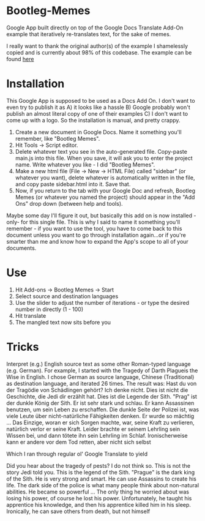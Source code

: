 # Bootleg-Memes
Google App built directly on top of the Google Docs Translate Add-On example that iteratively re-translates text, for the sake of memes.

I really want to thank the original author(s) of the example I shamelessly copied and is currently about 98% of this codebase.  The example can be found [here](https://developers.google.com/apps-script/quickstart/docs)

# Installation
This Google App is supposed to be used as a Docs Add On.  I don't want to even try to publish it as A) it looks like a hassle B) Google probably won't publish an almost literal copy of one of their examples C) I don't want to come up with a logo.  So the installation is manual, and pretty crappy.

1) Create a new document in Google Docs.  Name it something you'll remember, like "Bootleg Memes".  
2) Hit Tools -> Script editor.
3) Delete whatever text you see in the auto-generated file.  Copy-paste main.js into this file.  When you save, it will ask you to enter the project name.  Write whatever you like - I did "Bootleg Memes".
4) Make a new html file (File -> New -> HTML File) called "sidebar" (or whatever you want), delete whatever is automatically written in the file, and copy paste sidebar.html into it. Save that.
5) Now, if you return to the tab with your Google Doc and refresh, Bootleg Memes (or whatever you named the project) should appear in the "Add Ons" drop down (between help and tools).

Maybe some day I'll figure it out, but basically this add on is now installed -only- for this single file.  This is why I said to name it something you'll remember - if you want to use the tool, you have to come back to this document unless you want to go through installation again...or if you're smarter than me and know how to expand the App's scope to all of your documents.

# Use
1) Hit Add-ons -> Bootleg Memes -> Start
2) Select source and destination languages
3) Use the slider to adjust the number of iterations - or type the desired number in directly (1 - 100)
4) Hit translate
5) The mangled text now sits before you

# Tricks
Interpret (e.g.) English source text as some other Roman-typed language (e.g. German).  For example, I started with the Tragedy of Darth Plagueis the Wise in English.  I chose German as source language, Chinese (Traditional) as destination language, and iterated 26 times.  The result was:
Hast du von der Tragödie von Schädlingen gehört? Ich denke nicht. Dies ist nicht die Geschichte, die Jedi dir erzählt hat. Dies ist die Legende der Sith. "Prag" ist der dunkle König der Sith. Er ist sehr stark und schlau. Er kann Assassinen benutzen, um sein Leben zu erschaffen. Die dunkle Seite der Polizei ist, was viele Leute über nicht-natürliche Fähigkeiten denken. Er wurde so mächtig ... Das Einzige, woran er sich Sorgen machte, war, seine Kraft zu verlieren, natürlich verlor er seine Kraft. Leider brachte er seinem Lehrling sein Wissen bei, und dann tötete ihn sein Lehrling im Schlaf. Ironischerweise kann er andere vor dem Tod retten, aber nicht sich selbst

Which I ran through regular ol' Google Translate to yield

Did you hear about the tragedy of pests? I do not think so. This is not the story Jedi told you. This is the legend of the Sith. "Prague" is the dark king of the Sith. He is very strong and smart. He can use Assassins to create his life. The dark side of the police is what many people think about non-natural abilities. He became so powerful ... The only thing he worried about was losing his power, of course he lost his power. Unfortunately, he taught his apprentice his knowledge, and then his apprentice killed him in his sleep. Ironically, he can save others from death, but not himself
